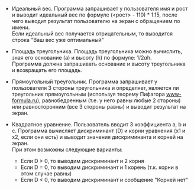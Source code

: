 * Идеальный вес. Программа запрашивает у пользователя имя и рост и выводит идеальный вес по формуле (<рост> - 110) * 1.15, после чего выводит результат пользователю на экран с обращением по имени.  
Если идеальный вес получается отрицательным, то выводится строка "Ваш вес уже оптимальный"

* Площадь треугольника. Площадь треугольника можно вычислить, зная его основание (a) и высоту (h) по формуле: 1/2*a*h.  
Программа должна запрашивать основание и высоту треугольника и возвращать его площадь.

* Прямоугольный треугольник. Программа запрашивает у пользователя 3 стороны треугольника и определяет, является ли треугольник прямоугольным (используя теорему Пифагора www-formula.ru), равнобедренным (т.е. у него равны любые 2 стороны)  или равносторонним (все 3 стороны равны) и выводит результат на экран. 

* Квадратное уравнение. Пользователь вводит 3 коэффициента a, b и с. Программа вычисляет дискриминант (D) и корни уравнения (x1 и x2, если они есть) и выводит значения дискриминанта и корней на экран.  
При этом возможны следующие варианты:   
  * Если D > 0, то выводим дискриминант и 2 корня  
  * Если D = 0, то выводим дискриминант и 1 корень (т.к. корни в этом случае равны)  
  * Если D < 0, то выводим дискриминант и сообщение "Корней нет"

